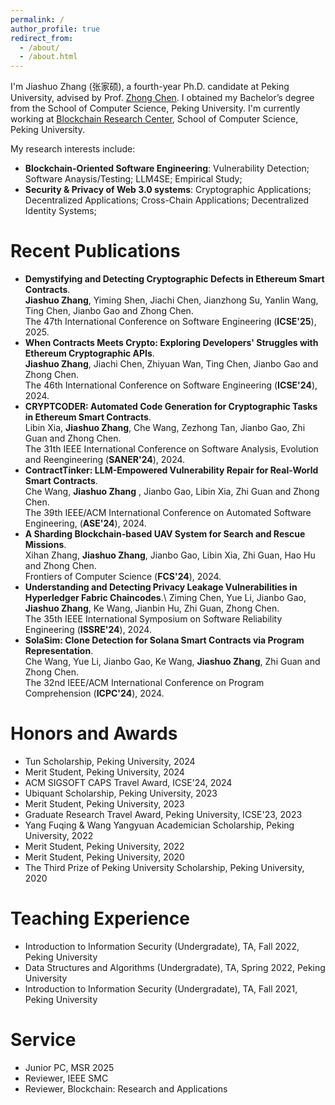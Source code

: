 ```yaml
---
permalink: /
author_profile: true
redirect_from: 
  - /about/
  - /about.html
---
```




I'm Jiashuo Zhang (张家硕), a fourth-year Ph.D. candidate at Peking University, advised by Prof. [Zhong Chen](https://cs.pku.edu.cn/info/1062/1605.htm). I obtained my Bachelor’s degree from the School of Computer Science, Peking University. I'm currently working at [Blockchain Research Center](https://brc.pku.edu.cn/), School of Computer Science, Peking University. 

My research interests include: 
- **Blockchain-Oriented Software Engineering**: Vulnerability Detection; Software Anaysis/Testing; LLM4SE; Empirical Study;
- **Security & Privacy of Web 3.0 systems**: Cryptographic Applications; Decentralized Applications; Cross-Chain Applications; Decentralized Identity Systems;

# Recent Publications

* **Demystifying and Detecting Cryptographic Defects in Ethereum Smart Contracts**. \
  **Jiashuo Zhang**, Yiming Shen, Jiachi Chen, Jianzhong Su, Yanlin Wang, Ting Chen, Jianbo Gao and Zhong Chen.\
  The 47th International Conference on Software Engineering (**ICSE'25**), 2025.
* **When Contracts Meets Crypto: Exploring Developers' Struggles with Ethereum Cryptographic APIs**. \
  **Jiashuo Zhang**, Jiachi Chen, Zhiyuan Wan, Ting Chen, Jianbo Gao and Zhong Chen. \
  The 46th International Conference on Software Engineering (**ICSE'24**), 2024.
* **CRYPTCODER: Automated Code Generation for Cryptographic Tasks in Ethereum Smart Contracts**.\
  Libin Xia, **Jiashuo Zhang**, Che Wang, Zezhong Tan, Jianbo Gao, Zhi Guan and Zhong Chen. \
  The 31th IEEE International Conference on Software Analysis, Evolution and Reengineering (**SANER'24**), 2024. 
* **ContractTinker: LLM-Empowered Vulnerability Repair for Real-World Smart Contracts**. \
  Che Wang, **Jiashuo Zhang** , Jianbo Gao, Libin Xia, Zhi Guan and Zhong Chen. \
  The 39th IEEE/ACM International Conference on Automated Software Engineering, (**ASE'24**), 2024.
* **A Sharding Blockchain-based UAV System for Search and Rescue Missions**. \
  Xihan Zhang, **Jiashuo Zhang**, Jianbo Gao, Libin Xia, Zhi Guan, Hao Hu and Zhong Chen. \
  Frontiers of Computer Science (**FCS'24**), 2024.
* **Understanding and Detecting Privacy Leakage Vulnerabilities in Hyperledger Fabric Chaincodes**.\ 
  Ziming Chen, Yue Li, Jianbo Gao, **Jiashuo Zhang**, Ke Wang, Jianbin Hu, Zhi Guan, Zhong Chen. \
  The 35th IEEE International Symposium on Software Reliability Engineering (**ISSRE'24**), 2024.
* **SolaSim: Clone Detection for Solana Smart Contracts via Program Representation**.\
  Che Wang, Yue Li, Jianbo Gao, Ke Wang, **Jiashuo Zhang**, Zhi Guan and Zhong Chen. \
  The 32nd IEEE/ACM International Conference on Program Comprehension (**ICPC'24**), 2024. 

# Honors and Awards

- Tun Scholarship, Peking University, 2024
- Merit Student, Peking University, 2024
- ACM SIGSOFT CAPS Travel Award, ICSE'24, 2024
- Ubiquant Scholarship, Peking University, 2023
- Merit Student, Peking University, 2023
- Graduate Research Travel Award, Peking University, ICSE'23, 2023
- Yang Fuqing & Wang Yangyuan Academician Scholarship, Peking University, 2022
- Merit Student, Peking University, 2022
- Merit Student, Peking University, 2020
- The Third Prize of Peking University Scholarship, Peking University, 2020

# Teaching Experience

- Introduction to Information Security (Undergradate), TA, Fall 2022, Peking University 
- Data Structures and Algorithms (Undergradate), TA, Spring 2022, Peking University 
- Introduction to Information Security (Undergradate), TA, Fall 2021, Peking University 

# Service
- Junior PC, MSR 2025
- Reviewer, IEEE SMC 
- Reviewer, Blockchain: Research and Applications